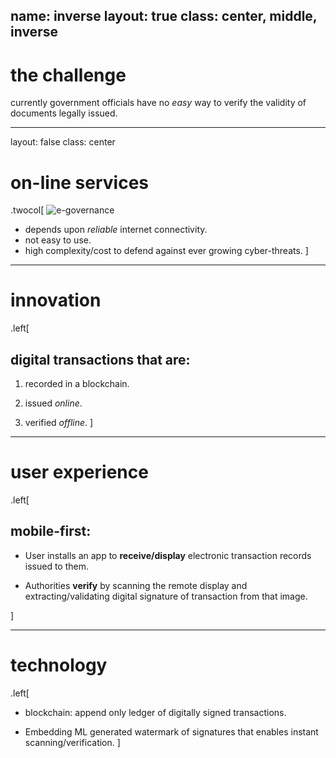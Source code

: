 name: inverse
layout: true
class: center, middle, inverse
---

# the challenge

currently government officials have no _easy_ way to verify the validity of documents legally issued.

---
layout: false
class: center

# on-line services

.twocol[
![e-governance](https://cdn1.expresscomputer.in/wp-content/uploads/2019/02/28154124/e-Governance-750x430.jpg)

* depends upon _reliable_ internet connectivity.
* not easy to use.
* high complexity/cost to defend against ever growing cyber-threats.
]
---

# innovation

.left[
## digital transactions that are:

1. recorded in a blockchain.

2. issued _online_.

3. verified _offline_.
]

---

# user experience

.left[
## mobile-first:

* User installs an app to **receive/display** electronic transaction records issued to them.

* Authorities **verify** by scanning the remote display and extracting/validating digital signature of transaction from that image.

]

---

# technology

.left[
* blockchain: append only ledger of digitally signed transactions.

* Embedding ML generated watermark of signatures that enables instant scanning/verification.
]
